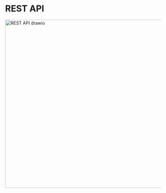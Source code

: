 # REST API

<img width="781" height="542" alt="REST API drawio" src="https://github.com/user-attachments/assets/5bc35bb8-0043-4d3d-b5df-dc61e5a65cb3" />

